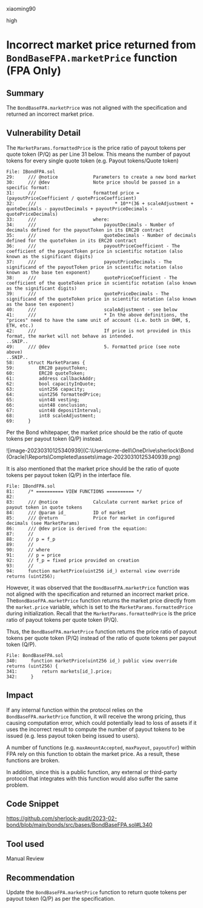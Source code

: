 xiaoming90

high

# Incorrect market price returned from `BondBaseFPA.marketPrice` function (FPA Only)

## Summary

The `BondBaseFPA.marketPrice` was not aligned with the specification and returned an incorrect market price.

## Vulnerability Detail

The `MarketParams.formattedPrice` is the price ratio of payout tokens per quote token (P/Q) as per Line 31 below. This means the number of payout tokens for every single quote token (e.g. Payout tokens/Quote token)

```solidity
File: IBondFPA.sol
29:     /// @notice             Parameters to create a new bond market
30:     /// @dev                Note price should be passed in a specific format:
31:     ///                     formatted price = (payoutPriceCoefficient / quotePriceCoefficient)
32:     ///                             * 10**(36 + scaleAdjustment + quoteDecimals - payoutDecimals + payoutPriceDecimals - quotePriceDecimals)
33:     ///                     where:
34:     ///                         payoutDecimals - Number of decimals defined for the payoutToken in its ERC20 contract
35:     ///                         quoteDecimals - Number of decimals defined for the quoteToken in its ERC20 contract
36:     ///                         payoutPriceCoefficient - The coefficient of the payoutToken price in scientific notation (also known as the significant digits)
37:     ///                         payoutPriceDecimals - The significand of the payoutToken price in scientific notation (also known as the base ten exponent)
38:     ///                         quotePriceCoefficient - The coefficient of the quoteToken price in scientific notation (also known as the significant digits)
39:     ///                         quotePriceDecimals - The significand of the quoteToken price in scientific notation (also known as the base ten exponent)
40:     ///                         scaleAdjustment - see below
41:     ///                         * In the above definitions, the "prices" need to have the same unit of account (i.e. both in OHM, $, ETH, etc.)
42:     ///                         If price is not provided in this format, the market will not behave as intended.
..SNIP..
49:     /// @dev                    5. Formatted price (see note above)
..SNIP..
58:     struct MarketParams {
59:         ERC20 payoutToken;
60:         ERC20 quoteToken;
61:         address callbackAddr;
62:         bool capacityInQuote;
63:         uint256 capacity;
64:         uint256 formattedPrice;
65:         uint48 vesting;
66:         uint48 conclusion;
67:         uint48 depositInterval;
68:         int8 scaleAdjustment;
69:     }
```

Per the Bond whitepaper, the market price should be the ratio of quote tokens per payout token (Q/P) instead.

![image-20230310125340939](C:\Users\cme-dell\OneDrive\sherlock\Bond (Oracle)\Reports\Completed\assets\image-20230310125340939.png)

It is also mentioned that the market price should be the ratio of quote tokens per payout token (Q/P) in the interface file.

```solidity
File: IBondFPA.sol
81:     /* ========== VIEW FUNCTIONS ========== */
82: 
83:     /// @notice             Calculate current market price of payout token in quote tokens
84:     /// @param id_          ID of market
85:     /// @return             Price for market in configured decimals (see MarketParams)
86:     /// @dev price is derived from the equation:
87:     //
88:     // p = f_p
89:     //
90:     // where
91:     // p = price
92:     // f_p = fixed price provided on creation
93:     //
94:     function marketPrice(uint256 id_) external view override returns (uint256);
```

However, it was observed that the `BondBaseFPA.marketPrice` function was not aligned with the specification and returned an incorrect market price. The`BondBaseFPA.marketPrice` function returns the market price directly from the `market.price` variable, which is set to the `MarketParams.formattedPrice` during initialization. Recall that the `MarketParams.formattedPrice` is the price ratio of payout tokens per quote token (P/Q).

Thus, the `BondBaseFPA.marketPrice` function returns the price ratio of payout tokens per quote token (P/Q) instead of the ratio of quote tokens per payout token (Q/P).

```solidity
File: BondBaseFPA.sol
340:     function marketPrice(uint256 id_) public view override returns (uint256) {
341:         return markets[id_].price;
342:     }
```

## Impact

If any internal function within the protocol relies on the `BondBaseFPA.marketPrice` function, it will receive the wrong pricing, thus causing computation error, which could potentially lead to loss of assets if it uses the incorrect result to compute the number of payout tokens to be issued (e.g. less payout token being issued to users).

A number of functions (e.g. `maxAmountAccepted`, `maxPayout`, `payoutFor`) within FPA rely on this function to obtain the market price. As a result, these functions are broken.

In addition, since this is a public function, any external or third-party protocol that integrates with this function would also suffer the same problem.

## Code Snippet

https://github.com/sherlock-audit/2023-02-bond/blob/main/bonds/src/bases/BondBaseFPA.sol#L340

## Tool used

Manual Review

## Recommendation

Update the `BondBaseFPA.marketPrice` function to return quote tokens per payout token (Q/P) as per the specification.